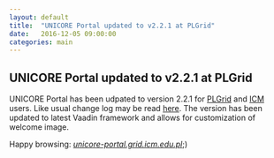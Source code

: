 ```yaml
---
layout: default
title:  "UNICORE Portal updated to v2.2.1 at PLGrid"
date:   2016-12-05 09:00:00
categories: main
---
```


## UNICORE Portal updated to v2.2.1 at PLGrid

UNICORE Portal has been udpated to version 2.2.1 for [PLGrid][plgrid] and [ICM][icm] users. 
Like usual change log may be read [here](https://www.unicore.eu/changes/portal).
The version has been updated to latest Vaadin framework and allows for customization
of welcome image.

Happy browsing: [*unicore-portal.grid.icm.edu.pl*][uportal];)

[plgrid]:  http://plgrid.pl
[icm]:     http://icm.edu.pl
[uportal]: http://unicore-portal.grid.icm.edu.pl
